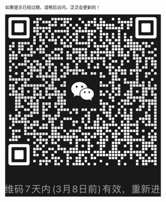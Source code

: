 
如果提示已经过期，请稍后访问，泛泛会更新的！

![20230301102842](https://raw.githubusercontent.com/wangzhe3224/pic_repo/master/images/20230301102842.png)
